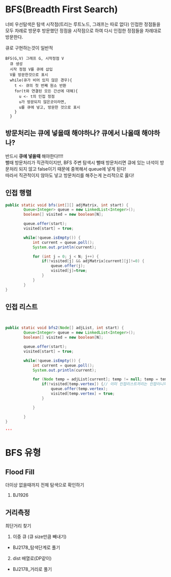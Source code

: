 # BFS(Breadth First Search)

너비 우선탐색은 탐색 시작점(트리는 루트노드, 그래프는 따로 없다) 인접한 정점들을 모두 차례로 방문후 방문했던 정점을 시작점으로 하여 다시 인접한 정점들을 차례대로 방문한다.

큐로 구현하는것이 일반적

```
BFS(G,V) 그래프 G, 시작정점 V
  큐 생성
  시작 정점 V를 큐에 삽입
  V를 방문한것으로 표시
  while(큐가 비어 있지 않은 경우){
    t <- 큐의 첫 번째 원소 반환
    for(t와 연결된 모든 간선에 대해){
      u <- t의 인접 정점
      u가 방문되지 않은곳이라면,
      u를 큐에 넣고, 방문한 것으로 표시
    }
  }

```

## 방문처리는 큐에 넣을때 해야하나? 큐에서 나올때 해야하나?

반드시 **큐에 넣을때** 해야한다!!!!  
뺄때 방문처리가 직관적이지만, BFS 주변 탐색시 뺄때 방문처리면 큐에 있는 녀석이 방문처리 되지 않고 false이기 때문에 중복해서 queue에 넣게 된다!  
따라서 직관적이지 않아도 넣고 방문처리를 해주는게 논리적으로 옳다!

## 인접 행렬

```java
public static void bfs(int[][] adjMatrix, int start) {
		Queue<Integer> queue = new LinkedList<Integer>();
		boolean[] visited = new boolean[N];

		queue.offer(start);
		visited[start] = true;

		while(!queue.isEmpty()) {
			int current = queue.poll();
			System.out.println(current);

			for (int j = 0; j < N; j++) {
				if(!visited[j] && adjMatrix[current][j]!=0) {
					queue.offer(j);
					visited[j]=true;
				}
			}
		}
}
```

## 인접 리스트

```java


public static void bfs2(Node[] adjList, int start) {
		Queue<Integer> queue = new LinkedList<Integer>();
		boolean[] visited = new boolean[N];

		queue.offer(start);
		visited[start] = true;

		while(!queue.isEmpty()) {
			int current = queue.poll();
			System.out.println(current);

			for (Node temp = adjList[current]; temp != null; temp = temp.link) {
				if(!visited[temp.vertex]) {// 이미 인접리스트끼리는 인접이니까 추가 확인 X
					queue.offer(temp.vertex);
					visited[temp.vertex] = true;
				}

			}

		}
}

'''
```

# BFS 유형

## Flood Fill

더이상 없을때까지 전체 탐색으로 확인하기

1. BJ1926

## 거리측정

최단거리 찾기

1. 이중 큐 (큐 size만큼 빼내기)

- BJ2178\_탐색단계로 풀기

2. dist 배열로(DP같이)

- BJ2178\_거리로 풀기

##

